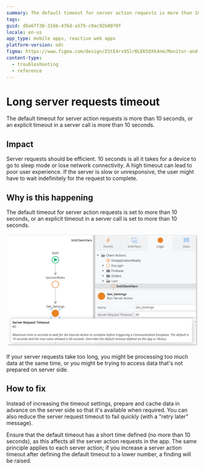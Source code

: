 ```yaml
---
summary: The default timeout for server action requests is more than 10 seconds, or an explicit timeout in a server call is more than 10 seconds.
tags:
guid: d6a6ff38-316b-476d-a579-c9ac92b0079f
locale: en-us
app_type: mobile apps, reactive web apps
platform-version: odc
figma: https://www.figma.com/design/IStE4rx9SlrBLEK5OXk4nm/Monitor-and-troubleshoot-apps?node-id=3525-192&t=ZHJybqzEUX6B7aIU-1
content-type:
  - troubleshooting
  - reference
---
```


# Long server requests timeout

The default timeout for server action requests is more than 10 seconds, or an explicit timeout in a server call is more than 10 seconds.

## Impact
Server requests should be efficient. 10 seconds is all it takes for a device to go to sleep mode or lose network connectivity. A high timeout can lead to poor user experience. If the server is slow or unresponsive, the user might have to wait indefinitely for the request to complete.

## Why is this happening

The default timeout for server action requests is set to more than 10 seconds, or an explicit timeout in a server call is set to more than 10 seconds.

![An action flow diagram with a Run Server Action node where the specified Server Request Timeout is set to 60 seconds.](images/odcs-server-request-timeout.png "Server Request Timeout set to 60 seconds")

If your server requests take too long, you might be processing too much data at the same time, or you might be trying to access data that's not prepared on server side.

## How to fix

Instead of increasing the timeout settings, prepare and cache data in advance on the server side so that it's available when required. You can also reduce the server request timeout to fail quickly (with a "retry later" message).  

Ensure that the default timeout has a short time defined (no more than 10 seconds), as this affects all the server action requests in the app. The same principle applies to each server action; if you increase a server action timeout after defining the default timeout to a lower number, a finding will be raised.
